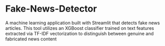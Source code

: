 # Fake-News-Detector
A machine learning application built with Streamlit that detects fake news articles. This tool utilizes an XGBoost classifier trained on text features extracted via TF-IDF vectorization to distinguish between genuine and fabricated news content

